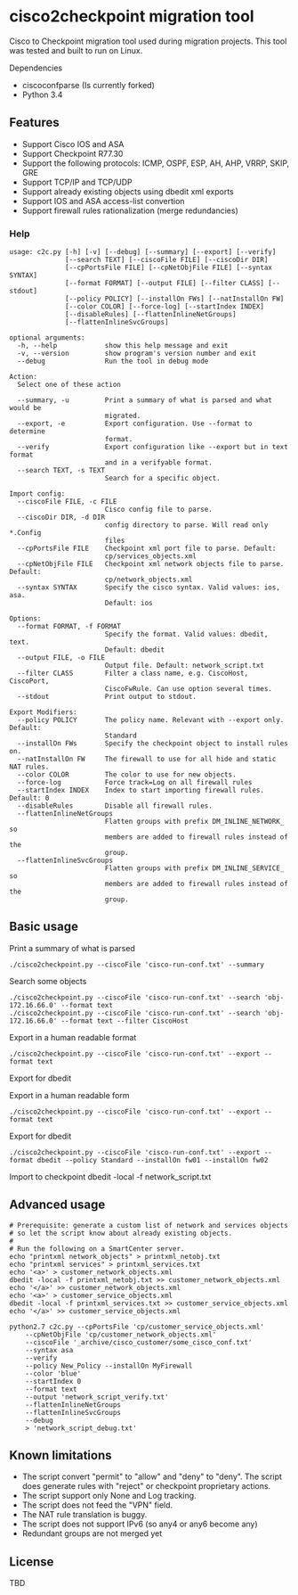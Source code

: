 # cisco2checkpoint migration tool

Cisco to Checkpoint migration tool used during migration projects. This tool was 
tested and built to run on Linux.

Dependencies

* ciscoconfparse (Is currently forked)
* Python 3.4


## Features

* Support Cisco IOS and ASA
* Support Checkpoint R77.30
* Support the following protocols: ICMP, OSPF, ESP, AH, AHP, VRRP, SKIP, GRE
* Support TCP/IP and TCP/UDP
* Support already existing objects using dbedit xml exports
* Support IOS and ASA access-list convertion
* Support firewall rules rationalization (merge redundancies)

### Help
```
usage: c2c.py [-h] [-v] [--debug] [--summary] [--export] [--verify]
              [--search TEXT] [--ciscoFile FILE] [--ciscoDir DIR]
              [--cpPortsFile FILE] [--cpNetObjFile FILE] [--syntax SYNTAX]
              [--format FORMAT] [--output FILE] [--filter CLASS] [--stdout]
              [--policy POLICY] [--installOn FWs] [--natInstallOn FW]
              [--color COLOR] [--force-log] [--startIndex INDEX]
              [--disableRules] [--flattenInlineNetGroups]
              [--flattenInlineSvcGroups]

optional arguments:
  -h, --help            show this help message and exit
  -v, --version         show program's version number and exit
  --debug               Run the tool in debug mode

Action:
  Select one of these action

  --summary, -u         Print a summary of what is parsed and what would be
                        migrated.
  --export, -e          Export configuration. Use --format to determine
                        format.
  --verify              Export configuration like --export but in text format
                        and in a verifyable format.
  --search TEXT, -s TEXT
                        Search for a specific object.

Import config:
  --ciscoFile FILE, -c FILE
                        Cisco config file to parse.
  --ciscoDir DIR, -d DIR
                        config directory to parse. Will read only *.Config
                        files
  --cpPortsFile FILE    Checkpoint xml port file to parse. Default:
                        cp/services_objects.xml
  --cpNetObjFile FILE   Checkpoint xml network objects file to parse. Default:
                        cp/network_objects.xml
  --syntax SYNTAX       Specify the cisco syntax. Valid values: ios, asa.
                        Default: ios

Options:
  --format FORMAT, -f FORMAT
                        Specify the format. Valid values: dbedit, text.
                        Default: dbedit
  --output FILE, -o FILE
                        Output file. Default: network_script.txt
  --filter CLASS        Filter a class name, e.g. CiscoHost, CiscoPort,
                        CiscoFwRule. Can use option several times.
  --stdout              Print output to stdout.

Export Modifiers:
  --policy POLICY       The policy name. Relevant with --export only. Default:
                        Standard
  --installOn FWs       Specify the checkpoint object to install rules on.
  --natInstallOn FW     The firewall to use for all hide and static NAT rules.
  --color COLOR         The color to use for new objects.
  --force-log           Force track=Log on all firewall rules
  --startIndex INDEX    Index to start importing firewall rules. Default: 0
  --disableRules        Disable all firewall rules.
  --flattenInlineNetGroups
                        Flatten groups with prefix DM_INLINE_NETWORK_ so
                        members are added to firewall rules instead of the
                        group.
  --flattenInlineSvcGroups
                        Flatten groups with prefix DM_INLINE_SERVICE_ so
                        members are added to firewall rules instead of the
                        group.

```

## Basic usage

Print a summary of what is parsed

    ./cisco2checkpoint.py --ciscoFile 'cisco-run-conf.txt' --summary

Search some objects

    ./cisco2checkpoint.py --ciscoFile 'cisco-run-conf.txt' --search 'obj-172.16.66.0' --format text
    ./cisco2checkpoint.py --ciscoFile 'cisco-run-conf.txt' --search 'obj-172.16.66.0' --format text --filter CiscoHost

Export in a human readable format

    ./cisco2checkpoint.py --ciscoFile 'cisco-run-conf.txt' --export --format text
  
Export for dbedit

Export in a human readable form

    ./cisco2checkpoint.py --ciscoFile 'cisco-run-conf.txt' --export --format text
  
Export for dbedit

    ./cisco2checkpoint.py --ciscoFile 'cisco-run-conf.txt' --export --format dbedit --policy Standard --installOn fw01 --installOn fw02

Import to checkpoint
    dbedit -local -f network_script.txt


## Advanced usage
```
# Prerequisite: generate a custom list of network and services objects
# so let the script know about already existing objects.
#
# Run the following on a SmartCenter server.
echo "printxml network_objects" > printxml_netobj.txt
echo "printxml services" > printxml_services.txt
echo '<a>' > customer_network_objects.xml
dbedit -local -f printxml_netobj.txt >> customer_network_objects.xml
echo '</a>' >> customer_network_objects.xml
echo '<a>' > customer_service_objects.xml
dbedit -local -f printxml_services.txt >> customer_service_objects.xml
echo '</a>' >> customer_service_objects.xml

python2.7 c2c.py --cpPortsFile 'cp/customer_service_objects.xml'
    --cpNetObjFile 'cp/customer_network_objects.xml'
    --ciscoFile '_archive/cisco_customer/some_cisco_conf.txt'
    --syntax asa
    --verify
    --policy New_Policy --installOn MyFirewall
    --color 'blue'
    --startIndex 0
    --format text
    --output 'network_script_verify.txt'
    --flattenInlineNetGroups
    --flattenInlineSvcGroups
    --debug
    > 'network_script_debug.txt'
```

## Known limitations

 * The script convert "permit" to "allow" and "deny" to "deny". The script 
   does generate rules with "reject" or checkpoint proprietary actions.
 * The script support only None and Log tracking.
 * The script does not feed the "VPN" field.
 * The NAT rule translation is buggy.
 * The script does not support IPv6 (so any4 or any6 become any)
 * Redundant groups are not merged yet

## License

TBD
